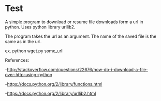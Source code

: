 # Test
A simple program to download or resume file downloads form a url in python.
Uses python library urllib2.

The program takes the url as an argument. The name of the saved file is
the same as in the url.

ex. python wget.py some_url

References:

-http://stackoverflow.com/questions/22676/how-do-i-download-a-file-over-http-using-python

-https://docs.python.org/2/library/functions.html

-https://docs.python.org/2/library/urllib2.html
